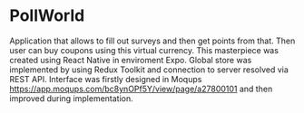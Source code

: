 # PollWorld
Application that allows to fill out surveys and then get points from that. Then user can buy coupons using this virtual currency. This masterpiece was created using React Native in enviroment Expo. Global store was implemented by using Redux Toolkit and connection to server resolved via REST API. 
Interface was firstly designed in Moqups https://app.moqups.com/bc8ynOPf5Y/view/page/a27800101 and then improved during implementation.
